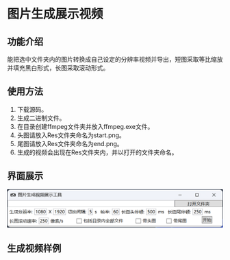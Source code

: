 # 图片生成展示视频

## 功能介绍

能把选中文件夹内的图片转换成自己设定的分辨率视频并导出，短图采取等比缩放并填充黑白形式，长图采取滚动形式。

## 使用方法

1. 下载源码。
2. 生成二进制文件。
3. 在目录创建ffmpeg文件夹并放入ffmpeg.exe文件。
4. 头图请放入Res文件夹命名为start.png。
5. 尾图请放入Res文件夹命名为end.png。
6. 生成的视频会出现在Res文件夹内，并以打开的文件夹命名。

## 界面展示

![1731067084807](images/README/1731067084807.png)

## 生成视频样例
